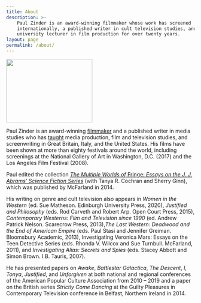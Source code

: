 ```yaml
---
title: About
description: >-
    Paul Zinder is an award-winning filmmaker whose work has screened
    internationally, a published writer in cult television studies, and a
    university lecturer in film production for over twenty years.
layout: page
permalink: /about/
---
```


<span class="content-img">
    <img class='page' width="230" height="169" alt="" title="site pic 2" src="{{ 'assets/images/2011/06/site-pic-2.jpg' | absolute_url }}" />
</span>

Paul Zinder is an award-winning <a href="{{ 'films' | absolute_url }}">filmmaker</a> and a published writer in media studies who has <a title="Teaching" href="{{ 'teaching' | absolute_url }}">taught</a> media production, film and television studies, and screenwriting in Great Britain, Italy, and the United States.  His films have been shown at more than eighty festivals around the world, including screenings at the National Gallery of Art in Washington, D.C. (2017) and the Los Angeles Film Festival (2008).

Paul edited the collection <a title="The Multiple Worlds of Fringe: Essays on the J.J. Abrams Science Fiction Series" href="http://www.amazon.com/Multiple-Worlds-Fringe-Science-Fiction/dp/0786475676/ref=sr_1_1?s=books&amp;ie=UTF8&amp;qid=1433589206&amp;sr=1-1&amp;keywords=multiple+worlds+of+fringe" target="_blank" rel="noopener noreferrer"><cite>The Multiple Worlds of </cite>Fringe<cite>: Essays on the J. J. Abrams&#8217; Science Fiction Series</cite></a> (with Tanya R. Cochran and Sherry Ginn), which was published by McFarland in 2014.

His writing on genre and cult television also appears in <cite>Women in the Western</cite> (ed. Sue Matheson. Edinburgh University Press, 2020), <cite><cite>Justified</cite> and Philosophy</cite> (eds. Rod Carveth and Robert Arp.  Open Court Press, 2015), <cite>Contemporary Westerns: Film and Television since 1990</cite> (ed. Andrew Patrick Nelson.  Scarecrow Press, 2013),<cite>The Last Western: <cite>Deadwood</cite> and the End of American Empire</cite> (eds. Paul Stasi and Jennifer Greiman. Bloomsbury Academic, 2013), Investigating Veronica Mars: Essays on the Teen Detective Series (eds. Rhonda V. Wilcox and Sue Turnbull. McFarland, 2011), and <cite>Investigating <cite>Alias</cite>: Secrets and Spies</cite> (eds. Stacey Abbott and Simon Brown. I.B. Tauris, 2007).

He has presented papers on <cite>Awake</cite>, <cite>Battlestar Galactica</cite>, <cite>The Descent</cite>, <cite>I, Tonya</cite>, <cite>Justified</cite>, and <cite>Unforgiven</cite> at both national and regional conferences of the American Popular Culture Association from 2010 – 2019 and a paper on the British series <cite>Strictly Come Dancing</cite>  at the Guilty Pleasures in Contemporary Television conference in Belfast, Northern Ireland in 2014.

